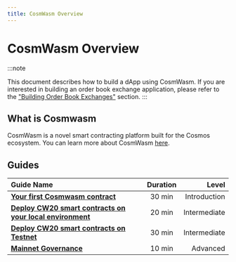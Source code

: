 ```yaml
---
title: CosmWasm Overview
---
```


# CosmWasm Overview

:::note

This document describes how to build a dApp using CosmWasm. If you are interested in building an order book exchange application, please refer to the ["Building Order Book Exchanges"](./../exchange/index.md) section.
:::


## What is Cosmwasm

CosmWasm is a novel smart contracting platform built for the Cosmos ecosystem. You can learn more about CosmWasm [here](https://docs.cosmwasm.com/docs/).

## Guides

| Guide Name   |       Duration     |  Level |
|:----------|:-------------:|------:|
| **[Your first Cosmwasm contract](./Your_fist_contract_on_injective.md)** |  30 min | Introduction |
| **[Deploy CW20 smart contracts on your local environment](./01_Cosmwasm_CW20_deployment_guide_Local.md)** |    20 min   |   Intermediate |
| **[Deploy CW20 smart contracts on Testnet](./02_Cosmwasm_deployment_guide_Testnet.md)** |    30 min   |   Intermediate |
| **[Mainnet Governance](./03_Cosmwasm_CW20_deployment_guide_Mainnet.md)** |    10 min   |   Advanced |
